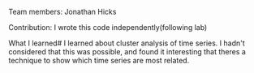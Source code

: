 Team members: Jonathan Hicks

Contribution: I wrote this code independently(following lab)

What I learned# I learned about cluster analysis of time series. I hadn't considered that this was possible, and found it interesting that theres a technique to show which time series are most related.
